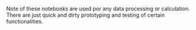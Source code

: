 Note of these notebooks are used por any data processing or calculation.
There are just quick and dirty prototyping and testing of certain functionalities.